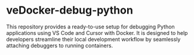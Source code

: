 # veDocker-debug-python
This repository provides a ready-to-use setup for debugging Python applications using VS Code and Cursor with Docker. It is designed to help developers streamline their local development workflow by seamlessly attaching debuggers to running containers.
